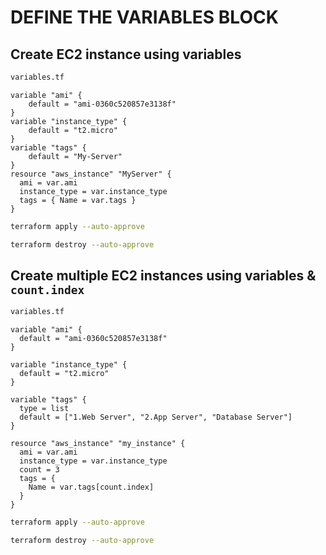 # DEFINE THE VARIABLES BLOCK

## Create EC2 instance using variables
```sh
variables.tf
```
```hcl
variable "ami" {
    default = "ami-0360c520857e3138f"
}
variable "instance_type" {
    default = "t2.micro"
}
variable "tags" {
    default = "My-Server"
}
resource "aws_instance" "MyServer" {
  ami = var.ami
  instance_type = var.instance_type
  tags = { Name = var.tags }
}
```
```sh
terraform apply --auto-approve
```
```sh
terraform destroy --auto-approve
```

## Create multiple EC2 instances using variables & `count.index`
```sh
variables.tf
```
```hcl
variable "ami" {
  default = "ami-0360c520857e3138f"
}

variable "instance_type" {
  default = "t2.micro"
}

variable "tags" {
  type = list
  default = ["1.Web Server", "2.App Server", "Database Server"]
}

resource "aws_instance" "my_instance" {
  ami = var.ami
  instance_type = var.instance_type
  count = 3
  tags = {
    Name = var.tags[count.index]
  }
}
```

```sh
terraform apply --auto-approve
```
```sh
terraform destroy --auto-approve
```

